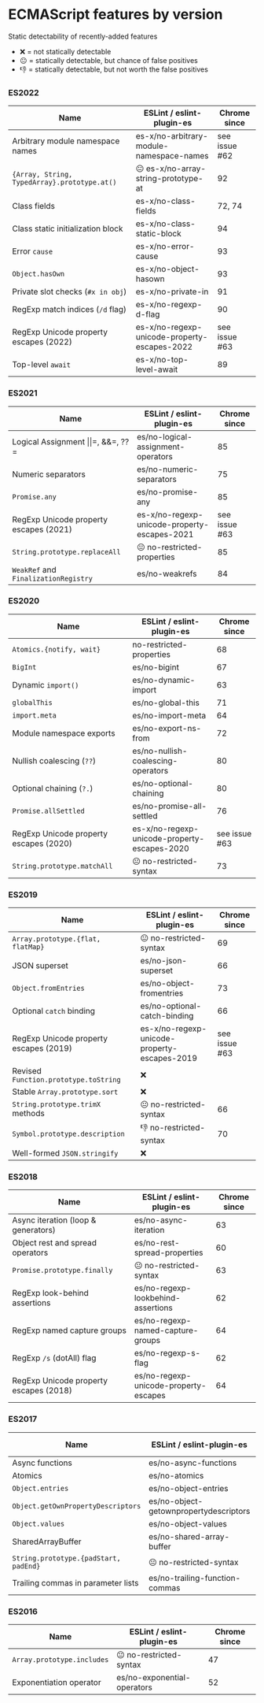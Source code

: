 # ECMAScript features by version

Static detectability of recently-added features

- ❌ = not statically detectable
- 😐 = statically detectable, but chance of false positives
- 👎 = statically detectable, but not worth the false positives

### ES2022

| Name                                         | ESLint / eslint-plugin-es                    | Chrome since  |
| -------------------------------------------- | -------------------------------------------- | ------------- |
| Arbitrary module namespace names             | es-x/no-arbitrary-module-namespace-names     | see issue #62 |
| `{Array, String, TypedArray}.prototype.at()` | 😐 es-x/no-array-string-prototype-at         | 92            |
| Class fields                                 | es-x/no-class-fields                         | 72, 74        |
| Class static initialization block            | es-x/no-class-static-block                   | 94            |
| Error `cause`                                | es-x/no-error-cause                          | 93            |
| `Object.hasOwn`                              | es-x/no-object-hasown                        | 93            |
| Private slot checks (`#x in obj`)            | es-x/no-private-in                           | 91            |
| RegExp match indices (`/d` flag)             | es-x/no-regexp-d-flag                        | 90            |
| RegExp Unicode property escapes (2022)       | es-x/no-regexp-unicode-property-escapes-2022 | see issue #63 |
| Top-level `await`                            | es-x/no-top-level-await                      | 89            |

### ES2021

| Name                                   | ESLint / eslint-plugin-es                    | Chrome since  |
| -------------------------------------- | -------------------------------------------- | ------------- |
| Logical Assignment \|\|=, \&\&=, ??=   | es/no-logical-assignment-operators           | 85            |
| Numeric separators                     | es/no-numeric-separators                     | 75            |
| `Promise.any`                          | es/no-promise-any                            | 85            |
| RegExp Unicode property escapes (2021) | es-x/no-regexp-unicode-property-escapes-2021 | see issue #63 |
| `String.prototype.replaceAll`          | 😐 no-restricted-properties                  | 85            |
| `WeakRef` and `FinalizationRegistry`   | es/no-weakrefs                               | 84            |

### ES2020

| Name                                   | ESLint / eslint-plugin-es                    | Chrome since  |
| -------------------------------------- | -------------------------------------------- | ------------- |
| `Atomics.{notify, wait}`               | no-restricted-properties                     | 68            |
| `BigInt`                               | es/no-bigint                                 | 67            |
| Dynamic `import()`                     | es/no-dynamic-import                         | 63            |
| `globalThis`                           | es/no-global-this                            | 71            |
| `import.meta`                          | es/no-import-meta                            | 64            |
| Module namespace exports               | es/no-export-ns-from                         | 72            |
| Nullish coalescing (`??`)              | es/no-nullish-coalescing-operators           | 80            |
| Optional chaining (`?.`)               | es/no-optional-chaining                      | 80            |
| `Promise.allSettled`                   | es/no-promise-all-settled                    | 76            |
| RegExp Unicode property escapes (2020) | es-x/no-regexp-unicode-property-escapes-2020 | see issue #63 |
| `String.prototype.matchAll`            | 😐 no-restricted-syntax                      | 73            |

### ES2019

| Name                                   | ESLint / eslint-plugin-es                    | Chrome since  |
| -------------------------------------- | -------------------------------------------- | ------------- |
| `Array.prototype.{flat, flatMap}`      | 😐 no-restricted-syntax                      | 69            |
| JSON superset                          | es/no-json-superset                          | 66            |
| `Object.fromEntries`                   | es/no-object-fromentries                     | 73            |
| Optional `catch` binding               | es/no-optional-catch-binding                 | 66            |
| RegExp Unicode property escapes (2019) | es-x/no-regexp-unicode-property-escapes-2019 | see issue #63 |
| Revised `Function.prototype.toString`  | ❌                                           |
| Stable `Array.prototype.sort`          | ❌                                           |
| `String.prototype.trimX` methods       | 😐 no-restricted-syntax                      | 66            |
| `Symbol.prototype.description`         | 👎 no-restricted-syntax                      | 70            |
| Well-formed `JSON.stringify`           | ❌                                           |

### ES2018

| Name                                   | ESLint / eslint-plugin-es             | Chrome since |
| -------------------------------------- | ------------------------------------- | ------------ |
| Async iteration (loop & generators)    | es/no-async-iteration                 | 63           |
| Object rest and spread operators       | es/no-rest-spread-properties          | 60           |
| `Promise.prototype.finally`            | 😐 no-restricted-syntax               | 63           |
| RegExp look-behind assertions          | es/no-regexp-lookbehind-assertions    | 62           |
| RegExp named capture groups            | es/no-regexp-named-capture-groups     | 64           |
| RegExp `/s` (dotAll) flag              | es/no-regexp-s-flag                   | 62           |
| RegExp Unicode property escapes (2018) | es/no-regexp-unicode-property-escapes | 64           |

### ES2017

| Name                                  | ESLint / eslint-plugin-es              | Chrome since |
| ------------------------------------- | -------------------------------------- | ------------ |
| Async functions                       | es/no-async-functions                  | 55           |
| Atomics                               | es/no-atomics                          | 68           |
| `Object.entries`                      | es/no-object-entries                   | 54           |
| `Object.getOwnPropertyDescriptors`    | es/no-object-getownpropertydescriptors | 54           |
| `Object.values`                       | es/no-object-values                    | 54           |
| SharedArrayBuffer                     | es/no-shared-array-buffer              | 68           |
| `String.prototype.{padStart, padEnd}` | 😐 no-restricted-syntax                | 57           |
| Trailing commas in parameter lists    | es/no-trailing-function-commas         | 58           |

### ES2016

| Name                       | ESLint / eslint-plugin-es   | Chrome since |
| -------------------------- | --------------------------- | ------------ |
| `Array.prototype.includes` | 😐 no-restricted-syntax     | 47           |
| Exponentiation operator    | es/no-exponential-operators | 52           |
